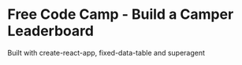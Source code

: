 # Free Code Camp - Build a Camper Leaderboard
Built with create-react-app, fixed-data-table and superagent
